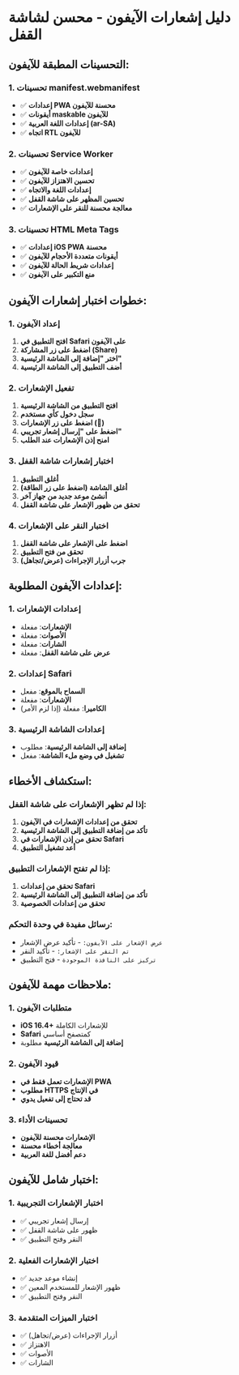 # دليل إشعارات الآيفون - محسن لشاشة القفل

## التحسينات المطبقة للآيفون:

### 1. تحسينات manifest.webmanifest
- ✅ **إعدادات PWA محسنة للآيفون**
- ✅ **أيقونات maskable للآيفون**
- ✅ **إعدادات اللغة العربية (ar-SA)**
- ✅ **اتجاه RTL للآيفون**

### 2. تحسينات Service Worker
- ✅ **إعدادات خاصة للآيفون**
- ✅ **تحسين الاهتزاز للآيفون**
- ✅ **إعدادات اللغة والاتجاه**
- ✅ **تحسين المظهر على شاشة القفل**
- ✅ **معالجة محسنة للنقر على الإشعارات**

### 3. تحسينات HTML Meta Tags
- ✅ **إعدادات iOS PWA محسنة**
- ✅ **أيقونات متعددة الأحجام للآيفون**
- ✅ **إعدادات شريط الحالة للآيفون**
- ✅ **منع التكبير على الآيفون**

## خطوات اختبار إشعارات الآيفون:

### 1. إعداد الآيفون
1. **افتح التطبيق في Safari على الآيفون**
2. **اضغط على زر المشاركة (Share)**
3. **اختر "إضافة إلى الشاشة الرئيسية"**
4. **أضف التطبيق إلى الشاشة الرئيسية**

### 2. تفعيل الإشعارات
1. **افتح التطبيق من الشاشة الرئيسية**
2. **سجل دخول كأي مستخدم**
3. **اضغط على زر الإشعارات (🔔)**
4. **اضغط على "إرسال إشعار تجريبي"**
5. **امنح إذن الإشعارات عند الطلب**

### 3. اختبار إشعارات شاشة القفل
1. **أغلق التطبيق**
2. **أغلق الشاشة (اضغط على زر الطاقة)**
3. **أنشئ موعد جديد من جهاز آخر**
4. **تحقق من ظهور الإشعار على شاشة القفل**

### 4. اختبار النقر على الإشعارات
1. **اضغط على الإشعار على شاشة القفل**
2. **تحقق من فتح التطبيق**
3. **جرب أزرار الإجراءات (عرض/تجاهل)**

## إعدادات الآيفون المطلوبة:

### 1. إعدادات الإشعارات
- **الإشعارات**: مفعلة
- **الأصوات**: مفعلة
- **الشارات**: مفعلة
- **عرض على شاشة القفل**: مفعلة

### 2. إعدادات Safari
- **السماح بالموقع**: مفعل
- **الإشعارات**: مفعلة
- **الكاميرا**: مفعلة (إذا لزم الأمر)

### 3. إعدادات الشاشة الرئيسية
- **إضافة إلى الشاشة الرئيسية**: مطلوب
- **تشغيل في وضع ملء الشاشة**: مفعل

## استكشاف الأخطاء:

### إذا لم تظهر الإشعارات على شاشة القفل:
1. **تحقق من إعدادات الإشعارات في الآيفون**
2. **تأكد من إضافة التطبيق إلى الشاشة الرئيسية**
3. **تحقق من إذن الإشعارات في Safari**
4. **أعد تشغيل التطبيق**

### إذا لم تفتح الإشعارات التطبيق:
1. **تحقق من إعدادات Safari**
2. **تأكد من إضافة التطبيق إلى الشاشة الرئيسية**
3. **تحقق من إعدادات الخصوصية**

### رسائل مفيدة في وحدة التحكم:
- `عرض الإشعار على الآيفون:` - تأكيد عرض الإشعار
- `تم النقر على الإشعار:` - تأكيد النقر
- `تركيز على النافذة الموجودة` - فتح التطبيق

## ملاحظات مهمة للآيفون:

### 1. متطلبات الآيفون
- **iOS 16.4+** للإشعارات الكاملة
- **Safari** كمتصفح أساسي
- **إضافة إلى الشاشة الرئيسية** مطلوبة

### 2. قيود الآيفون
- **الإشعارات تعمل فقط في PWA**
- **مطلوب HTTPS في الإنتاج**
- **قد تحتاج إلى تفعيل يدوي**

### 3. تحسينات الأداء
- **الإشعارات محسنة للآيفون**
- **معالجة أخطاء محسنة**
- **دعم أفضل للغة العربية**

## اختبار شامل للآيفون:

### 1. اختبار الإشعارات التجريبية
- ✅ إرسال إشعار تجريبي
- ✅ ظهور على شاشة القفل
- ✅ النقر وفتح التطبيق

### 2. اختبار الإشعارات الفعلية
- ✅ إنشاء موعد جديد
- ✅ ظهور الإشعار للمستخدم المعين
- ✅ النقر وفتح التطبيق

### 3. اختبار الميزات المتقدمة
- ✅ أزرار الإجراءات (عرض/تجاهل)
- ✅ الاهتزاز
- ✅ الأصوات
- ✅ الشارات
